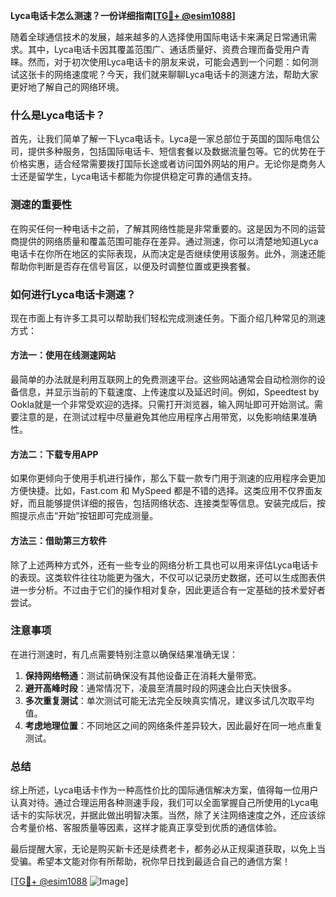 **Lyca电话卡怎么测速？一份详细指南[[TG💪+ @esim1088](https://t.me/s/esim1088)]**

随着全球通信技术的发展，越来越多的人选择使用国际电话卡来满足日常通讯需求。其中，Lyca电话卡因其覆盖范围广、通话质量好、资费合理而备受用户青睐。然而，对于初次使用Lyca电话卡的朋友来说，可能会遇到一个问题：如何测试这张卡的网络速度呢？今天，我们就来聊聊Lyca电话卡的测速方法，帮助大家更好地了解自己的网络环境。

### 什么是Lyca电话卡？

首先，让我们简单了解一下Lyca电话卡。Lyca是一家总部位于英国的国际电信公司，提供多种服务，包括国际电话卡、短信套餐以及数据流量包等。它的优势在于价格实惠，适合经常需要拨打国际长途或者访问国外网站的用户。无论你是商务人士还是留学生，Lyca电话卡都能为你提供稳定可靠的通信支持。

### 测速的重要性

在购买任何一种电话卡之前，了解其网络性能是非常重要的。这是因为不同的运营商提供的网络质量和覆盖范围可能存在差异。通过测速，你可以清楚地知道Lyca电话卡在你所在地区的实际表现，从而决定是否继续使用该服务。此外，测速还能帮助你判断是否存在信号盲区，以便及时调整位置或更换套餐。

### 如何进行Lyca电话卡测速？

现在市面上有许多工具可以帮助我们轻松完成测速任务。下面介绍几种常见的测速方式：

#### 方法一：使用在线测速网站
最简单的办法就是利用互联网上的免费测速平台。这些网站通常会自动检测你的设备信息，并显示当前的下载速度、上传速度以及延迟时间。例如，Speedtest by Ookla就是一个非常受欢迎的选择。只需打开浏览器，输入网址即可开始测试。需要注意的是，在测试过程中尽量避免其他应用程序占用带宽，以免影响结果准确性。

#### 方法二：下载专用APP
如果你更倾向于使用手机进行操作，那么下载一款专门用于测速的应用程序会更加方便快捷。比如，Fast.com 和 MySpeed 都是不错的选择。这类应用不仅界面友好，而且能够提供详细的报告，包括网络状态、连接类型等信息。安装完成后，按照提示点击“开始”按钮即可完成测量。

#### 方法三：借助第三方软件
除了上述两种方式外，还有一些专业的网络分析工具也可以用来评估Lyca电话卡的表现。这类软件往往功能更为强大，不仅可以记录历史数据，还可以生成图表供进一步分析。不过由于它们的操作相对复杂，因此更适合有一定基础的技术爱好者尝试。

### 注意事项

在进行测速时，有几点需要特别注意以确保结果准确无误：
1. **保持网络畅通**：测试前确保没有其他设备正在消耗大量带宽。
2. **避开高峰时段**：通常情况下，凌晨至清晨时段的网速会比白天快很多。
3. **多次重复测试**：单次测试可能无法完全反映真实情况，建议多试几次取平均值。
4. **考虑地理位置**：不同地区之间的网络条件差异较大，因此最好在同一地点重复测试。

### 总结

综上所述，Lyca电话卡作为一种高性价比的国际通信解决方案，值得每一位用户认真对待。通过合理运用各种测速手段，我们可以全面掌握自己所使用的Lyca电话卡的实际状况，并据此做出明智决策。当然，除了关注网络速度之外，还应该综合考量价格、客服质量等因素，这样才能真正享受到优质的通信体验。

最后提醒大家，无论是购买新卡还是续费老卡，都务必从正规渠道获取，以免上当受骗。希望本文能对你有所帮助，祝你早日找到最适合自己的通信方案！

[[TG💪+ @esim1088](https://t.me/s/esim1088) ![Image](https://i.postimg.cc/4NQfJmqS/Snipaste-2025-05-13-00-14-12.png)]
